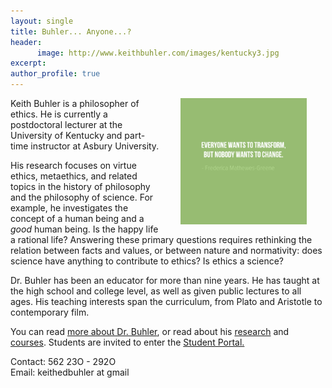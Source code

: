 ```yaml
---
layout: single
title: Buhler... Anyone...?
header: 
      image: http://www.keithbuhler.com/images/kentucky3.jpg
excerpt: 
author_profile: true
---
```


<img src="/images/greene5.jpeg" alt="Transform by changing" hspace="30px" align="right" width="40%"> 

Keith Buhler is a philosopher of ethics. He is currently a postdoctoral lecturer at the University of Kentucky and part-time instructor at Asbury University. 

His research focuses on virtue ethics, metaethics, and related topics in the history of philosophy and the philosophy of science. For example, he investigates the concept of a human being and a *good* human being. Is the happy life a rational life? Answering these primary questions requires rethinking the relation between facts and values, or between nature and normativity: does science have anything to contribute to ethics? Is ethics a science? 

Dr. Buhler has been an educator for more than nine years. He has taught at the high school and college level, as well as given public lectures to all ages. His teaching interests span the curriculum, from Plato and Aristotle to contemporary film.   

You can read [more about Dr. Buhler](/about), or read about his [research](/research) and [courses](/teaching). Students are invited to enter the [Student Portal.](/students) 

Contact: 562 23O - 292O  
Email: keithedbuhler at gmail